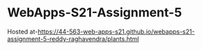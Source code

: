 # WebApps-S21-Assignment-5 <br>
Hosted at-https://44-563-web-apps-s21.github.io/webapps-s21-assignment-5-reddy-raghavendra/plants.html
